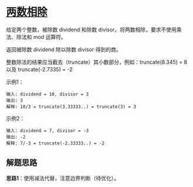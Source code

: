 # [两数相除](https://leetcode.cn/problems/divide-two-integers/)

给定两个整数，被除数 dividend 和除数 divisor。将两数相除，要求不使用乘法、除法和 mod 运算符。

返回被除数 dividend 除以除数 divisor 得到的商。

整数除法的结果应当截去（truncate）其小数部分，例如：truncate(8.345) = 8 以及 truncate(-2.7335) = -2

示例1：
```
输入: dividend = 10, divisor = 3
输出: 3
解释: 10/3 = truncate(3.33333..) = truncate(3) = 3
```

示例2：
```
输入: dividend = 7, divisor = -3
输出: -2
解释: 7/-3 = truncate(-2.33333..) = -2
```

## 解题思路
**思路1**：使用减法代替，注意边界判断（待优化）。